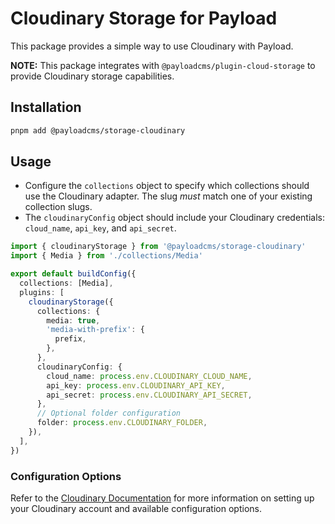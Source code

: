 # Cloudinary Storage for Payload

This package provides a simple way to use Cloudinary with Payload.

**NOTE:** This package integrates with `@payloadcms/plugin-cloud-storage` to provide Cloudinary storage capabilities.

## Installation

```sh
pnpm add @payloadcms/storage-cloudinary
```

## Usage

- Configure the `collections` object to specify which collections should use the Cloudinary adapter. The slug _must_ match one of your existing collection slugs.
- The `cloudinaryConfig` object should include your Cloudinary credentials: `cloud_name`, `api_key`, and `api_secret`.

```ts
import { cloudinaryStorage } from '@payloadcms/storage-cloudinary'
import { Media } from './collections/Media'

export default buildConfig({
  collections: [Media],
  plugins: [
    cloudinaryStorage({
      collections: {
        media: true,
        'media-with-prefix': {
          prefix,
        },
      },
      cloudinaryConfig: {
        cloud_name: process.env.CLOUDINARY_CLOUD_NAME,
        api_key: process.env.CLOUDINARY_API_KEY,
        api_secret: process.env.CLOUDINARY_API_SECRET,
      },
      // Optional folder configuration
      folder: process.env.CLOUDINARY_FOLDER,
    }),
  ],
})
```

### Configuration Options

Refer to the [Cloudinary Documentation](https://cloudinary.com/documentation) for more information on setting up your Cloudinary account and available configuration options.
